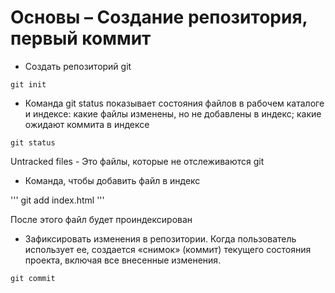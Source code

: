 # Основы – Создание репозитория, первый коммит
- Создать репозиторий git

```
git init
```

- Команда git status показывает состояния файлов в рабочем каталоге и индексе: какие файлы изменены, но не добавлены в индекс; какие ожидают коммита в индексе

```
git status
```

Untracked files - Это файлы, которые не отслеживаются git

- Команда, чтобы добавить файл в индекс

'''
git add index.html
'''

После этого файл будет проиндексирован

- Зафиксировать изменения в репозитории. Когда пользователь использует ее, создается «снимок» (коммит) текущего состояния проекта, включая все внесенные изменения.

```
git commit
```